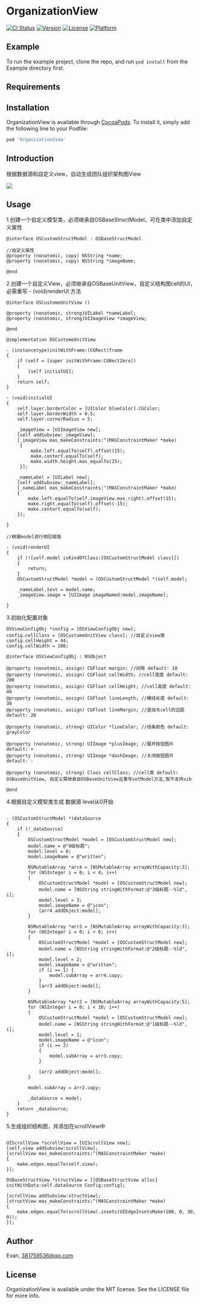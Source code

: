 # OrganizationView

[![CI Status](https://img.shields.io/travis/Evan/OrganizationView.svg?style=flat)](https://travis-ci.org/Evan/OrganizationView)
[![Version](https://img.shields.io/cocoapods/v/OrganizationView.svg?style=flat)](https://cocoapods.org/pods/OrganizationView)
[![License](https://img.shields.io/cocoapods/l/OrganizationView.svg?style=flat)](https://cocoapods.org/pods/OrganizationView)
[![Platform](https://img.shields.io/cocoapods/p/OrganizationView.svg?style=flat)](https://cocoapods.org/pods/OrganizationView)

## Example

To run the example project, clone the repo, and run `pod install` from the Example directory first.

## Requirements

## Installation

OrganizationView is available through [CocoaPods](https://cocoapods.org). To install
it, simply add the following line to your Podfile:

```ruby
pod 'OrganizationView'
```

## Introduction

根据数据源和自定义view，自动生成团队组织架构图View

![](https://github.com/LinYiWen/OrganizationView/blob/master/preview/screen.jpeg)

## Usage

1.创建一个自定义模型类，必须继承自OSBaseStructModel，可在类中添加自定义属性

```oc
@interface OSCustomStructModel : OSBaseStructModel

//自定义属性
@property (nonatomic, copy) NSString *name;
@property (nonatomic, copy) NSString *imageName;

@end
```

2.创建一个自定义View，必须继承自OSBaseUnitView，自定义结构图cell的UI，必需重写 - (void)renderUI 方法

```oc
@interface OSCustomeUnitView ()

@property (nonatomic, strong)UILabel *nameLabel;
@property (nonatomic, strong)UIImageView *imageView;

@end

@implementation OSCustomeUnitView

- (instancetype)initWithFrame:(CGRect)frame
{
    if (self = [super initWithFrame:CGRectZero])
    {
        [self initialUI];
    }
    return self;
}

- (void)initialUI
{
    self.layer.borderColor = [UIColor blueColor].CGColor;
    self.layer.borderWidth = 0.5;
    self.layer.cornerRadius = 5;
    
    _imageView = [UIImageView new];
    [self addSubview:_imageView];
    [_imageView mas_makeConstraints:^(MASConstraintMaker *make)
     {
         make.left.equalTo(self).offset(15);
         make.centerY.equalTo(self);
         make.width.height.mas_equalTo(25);
     }];
    
    _nameLabel = [UILabel new];
    [self addSubview:_nameLabel];
    [_nameLabel mas_makeConstraints:^(MASConstraintMaker *make)
    {
        make.left.equalTo(self.imageView.mas_right).offset(15);
        make.right.equalTo(self).offset(-15);
        make.centerY.equalTo(self);
    }];
    
}

//根据model进行相应赋值

- (void)renderUI
{
    if (![self.model isKindOfClass:[OSCustomStructModel class]])
    {
        return;
    }
    OSCustomStructModel *model = (OSCustomStructModel *)self.model;
    
    _nameLabel.text = model.name;
    _imageView.image = [UIImage imageNamed:model.imageName];
    
}
```
3.初始化配置对象

```oc
OSViewConfigObj *config = [OSViewConfigObj new];
config.cellClass = [OSCustomeUnitView class]; //自定义view类
config.cellHeight = 44;
config.cellWidth = 200;
```

```oc
@interface OSViewConfigObj : NSObject

@property (nonatomic, assign) CGFloat margin; //间隙 default: 10
@property (nonatomic, assign) CGFloat cellWidth; //cell宽度 default: 200
@property (nonatomic, assign) CGFloat cellHeight; //cell高度 default: 40
@property (nonatomic, assign) CGFloat lineLength; //横线长度 default: 30
@property (nonatomic, assign) CGFloat lineMargin; //竖线与cell的边距 default: 20

@property (nonatomic, strong) UIColor *lineColor; //线条颜色 default: grayColor

@property (nonatomic, strong) UIImage *plusImage; //展开按钮图片 default: +
@property (nonatomic, strong) UIImage *dashImage; //关闭按钮图片 default: -

@property (nonatomic, strong) Class cellClass; //cell类 default: OSBaseUnitView, 自定义需继承自OSBaseUnitView且重写setModel方法,暂不支持xib

@end
```

4.根据自定义模型类生成 数据源 level从0开始

```oc

- (OSCustomStructModel *)dataSource
{
    if (!_dataSource)
    {
        OSCustomStructModel *model = [OSCustomStructModel new];
        model.name = @"0级标题";
        model.level = 0;
        model.imageName = @"written";
        
        NSMutableArray *arr4 = [NSMutableArray arrayWithCapacity:3];
        for (NSInteger i = 0; i < 4; i++)
        {
            OSCustomStructModel *model = [OSCustomStructModel new];
            model.name = [NSString stringWithFormat:@"3级标题--%ld", i];
            model.level = 3;
            model.imageName = @"icon";
            [arr4 addObject:model];
        }
        
        NSMutableArray *arr3 = [NSMutableArray arrayWithCapacity:3];
        for (NSInteger i = 0; i < 6; i++)
        {
            OSCustomStructModel *model = [OSCustomStructModel new];
            model.name = [NSString stringWithFormat:@"2级标题--%ld", i];
            model.level = 2;
            model.imageName = @"written";
            if (i == 1) {
                model.subArray = arr4.copy;
            }
            [arr3 addObject:model];
        }
        
        NSMutableArray *arr2 = [NSMutableArray arrayWithCapacity:5];
        for (NSInteger i = 0; i < 10; i++)
        {
            OSCustomStructModel *model = [OSCustomStructModel new];
            model.name = [NSString stringWithFormat:@"1级标题--%ld", i];
            model.level = 1;
            model.imageName = @"icon";
            if (i == 2)
            {
                model.subArray = arr3.copy;
            }
            
            [arr2 addObject:model];
        }
        
        model.subArray = arr2.copy;
        
        _dataSource = model;
    }
    return _dataSource;
}

```

5.生成组织结构图，并添加在scrollView中

```oc

UIScrollView *scrollView = [UIScrollView new];
[self.view addSubview:scrollView];
[scrollView mas_makeConstraints:^(MASConstraintMaker *make)
{
    make.edges.equalTo(self.view);
}];
     
OSBaseStructView *structView = [[OSBaseStructView alloc] initWithData:self.dataSource Config:config];
    
[scrollView addSubview:structView];
[structView mas_makeConstraints:^(MASConstraintMaker *make)
{
    make.edges.equalTo(scrollView).insets(UIEdgeInsetsMake(100, 0, 30, 0));
}];

```


## Author

Evan, 381759536@qq.com

## License

OrganizationView is available under the MIT license. See the LICENSE file for more info.


